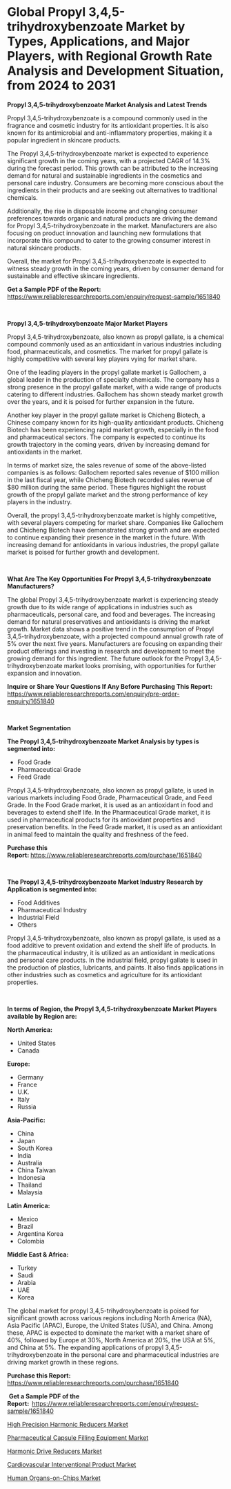 <p><h1>Global Propyl 3,4,5-trihydroxybenzoate Market by Types, Applications, and Major Players, with Regional Growth Rate Analysis and Development Situation, from 2024 to 2031</h1></p><p><strong>Propyl 3,4,5-trihydroxybenzoate Market Analysis and Latest Trends</strong></p>
<p><p>Propyl 3,4,5-trihydroxybenzoate is a compound commonly used in the fragrance and cosmetic industry for its antioxidant properties. It is also known for its antimicrobial and anti-inflammatory properties, making it a popular ingredient in skincare products.</p><p>The Propyl 3,4,5-trihydroxybenzoate market is expected to experience significant growth in the coming years, with a projected CAGR of 14.3% during the forecast period. This growth can be attributed to the increasing demand for natural and sustainable ingredients in the cosmetics and personal care industry. Consumers are becoming more conscious about the ingredients in their products and are seeking out alternatives to traditional chemicals.</p><p>Additionally, the rise in disposable income and changing consumer preferences towards organic and natural products are driving the demand for Propyl 3,4,5-trihydroxybenzoate in the market. Manufacturers are also focusing on product innovation and launching new formulations that incorporate this compound to cater to the growing consumer interest in natural skincare products.</p><p>Overall, the market for Propyl 3,4,5-trihydroxybenzoate is expected to witness steady growth in the coming years, driven by consumer demand for sustainable and effective skincare ingredients.</p></p>
<p><strong>Get a Sample PDF of the Report:&nbsp;</strong> <a href="https://www.reliableresearchreports.com/enquiry/request-sample/1651840">https://www.reliableresearchreports.com/enquiry/request-sample/1651840</a></p>
<p>&nbsp;</p>
<p><strong>Propyl 3,4,5-trihydroxybenzoate Major Market Players</strong></p>
<p><p>Propyl 3,4,5-trihydroxybenzoate, also known as propyl gallate, is a chemical compound commonly used as an antioxidant in various industries including food, pharmaceuticals, and cosmetics. The market for propyl gallate is highly competitive with several key players vying for market share.</p><p>One of the leading players in the propyl gallate market is Gallochem, a global leader in the production of specialty chemicals. The company has a strong presence in the propyl gallate market, with a wide range of products catering to different industries. Gallochem has shown steady market growth over the years, and it is poised for further expansion in the future.</p><p>Another key player in the propyl gallate market is Chicheng Biotech, a Chinese company known for its high-quality antioxidant products. Chicheng Biotech has been experiencing rapid market growth, especially in the food and pharmaceutical sectors. The company is expected to continue its growth trajectory in the coming years, driven by increasing demand for antioxidants in the market.</p><p>In terms of market size, the sales revenue of some of the above-listed companies is as follows: Gallochem reported sales revenue of $100 million in the last fiscal year, while Chicheng Biotech recorded sales revenue of $80 million during the same period. These figures highlight the robust growth of the propyl gallate market and the strong performance of key players in the industry.</p><p>Overall, the propyl 3,4,5-trihydroxybenzoate market is highly competitive, with several players competing for market share. Companies like Gallochem and Chicheng Biotech have demonstrated strong growth and are expected to continue expanding their presence in the market in the future. With increasing demand for antioxidants in various industries, the propyl gallate market is poised for further growth and development.</p></p>
<p>&nbsp;</p>
<p><strong>What Are The Key Opportunities For Propyl 3,4,5-trihydroxybenzoate Manufacturers?</strong></p>
<p><p>The global Propyl 3,4,5-trihydroxybenzoate market is experiencing steady growth due to its wide range of applications in industries such as pharmaceuticals, personal care, and food and beverages. The increasing demand for natural preservatives and antioxidants is driving the market growth. Market data shows a positive trend in the consumption of Propyl 3,4,5-trihydroxybenzoate, with a projected compound annual growth rate of 5% over the next five years. Manufacturers are focusing on expanding their product offerings and investing in research and development to meet the growing demand for this ingredient. The future outlook for the Propyl 3,4,5-trihydroxybenzoate market looks promising, with opportunities for further expansion and innovation.</p></p>
<p><strong>Inquire or Share Your Questions If Any Before Purchasing This Report:</strong> <a href="https://www.reliableresearchreports.com/enquiry/pre-order-enquiry/1651840">https://www.reliableresearchreports.com/enquiry/pre-order-enquiry/1651840</a></p>
<p>&nbsp;</p>
<p><strong>Market Segmentation</strong></p>
<p><strong>The Propyl 3,4,5-trihydroxybenzoate Market Analysis by types is segmented into:</strong></p>
<p><ul><li>Food Grade</li><li>Pharmaceutical Grade</li><li>Feed Grade</li></ul></p>
<p><p>Propyl 3,4,5-trihydroxybenzoate, also known as propyl gallate, is used in various markets including Food Grade, Pharmaceutical Grade, and Feed Grade. In the Food Grade market, it is used as an antioxidant in food and beverages to extend shelf life. In the Pharmaceutical Grade market, it is used in pharmaceutical products for its antioxidant properties and preservation benefits. In the Feed Grade market, it is used as an antioxidant in animal feed to maintain the quality and freshness of the feed.</p></p>
<p><strong>Purchase this Report:&nbsp;</strong><a href="https://www.reliableresearchreports.com/purchase/1651840">https://www.reliableresearchreports.com/purchase/1651840</a></p>
<p>&nbsp;</p>
<p><strong>The Propyl 3,4,5-trihydroxybenzoate Market Industry Research by Application is segmented into:</strong></p>
<p><ul><li>Food Additives</li><li>Pharmaceutical Industry</li><li>Industrial Field</li><li>Others</li></ul></p>
<p><p>Propyl 3,4,5-trihydroxybenzoate, also known as propyl gallate, is used as a food additive to prevent oxidation and extend the shelf life of products. In the pharmaceutical industry, it is utilized as an antioxidant in medications and personal care products. In the industrial field, propyl gallate is used in the production of plastics, lubricants, and paints. It also finds applications in other industries such as cosmetics and agriculture for its antioxidant properties.</p></p>
<p>&nbsp;</p>
<p><strong>In terms of Region, the Propyl 3,4,5-trihydroxybenzoate Market Players available by Region are:</strong></p>
<p>
    <p> <strong> North America: </strong>
        <ul>
            <li>United States</li>
            <li>Canada</li>
        </ul>
        </p> 
    <p> <strong> Europe: </strong>
        <ul>
            <li>Germany</li>
            <li>France</li>
            <li>U.K.</li>
            <li>Italy</li>
            <li>Russia</li>
        </ul>
        </p> 
    <p> <strong> Asia-Pacific: </strong>
        <ul>
            <li>China</li>
            <li>Japan</li>
            <li>South Korea</li>
            <li>India</li>
            <li>Australia</li>
            <li>China Taiwan</li>
            <li>Indonesia</li>
            <li>Thailand</li>
            <li>Malaysia</li>
        </ul>
        </p> 
    <p> <strong> Latin America: </strong>
        <ul>
            <li>Mexico</li>
            <li>Brazil</li>
            <li>Argentina Korea</li>
            <li>Colombia</li>
        </ul>
        </p> 
    <p> <strong> Middle East & Africa: </strong>
        <ul>
            <li>Turkey</li>
            <li>Saudi</li>
            <li>Arabia</li>
            <li>UAE</li>
            <li>Korea</li>
        </ul>
    </p>
    </p>
<p><p>The global market for propyl 3,4,5-trihydroxybenzoate is poised for significant growth across various regions including North America (NA), Asia Pacific (APAC), Europe, the United States (USA), and China. Among these, APAC is expected to dominate the market with a market share of 40%, followed by Europe at 30%, North America at 20%, the USA at 5%, and China at 5%. The expanding applications of propyl 3,4,5-trihydroxybenzoate in the personal care and pharmaceutical industries are driving market growth in these regions.</p></p>
<p><strong>Purchase this Report: </strong><a href="https://www.reliableresearchreports.com/purchase/1651840">https://www.reliableresearchreports.com/purchase/1651840</a></p>
<p>&nbsp;<strong>Get a Sample PDF of the Report:&nbsp;&nbsp;</strong><a href="https://www.reliableresearchreports.com/enquiry/request-sample/1651840">https://www.reliableresearchreports.com/enquiry/request-sample/1651840</a></p>
<p><strong></strong></p>
<p><p><a href="https://github.com/tamvrosiya/Market-Research-Report-List-2/blob/main/high-precision-harmonic-reducers-market.md">High Precision Harmonic Reducers Market</a></p><p><a href="https://issuu.com/reportprime-2/docs/pharmaceutical-capsule-filling-equipment-market-si">Pharmaceutical Capsule Filling Equipment Market</a></p><p><a href="https://github.com/pizolina/Market-Research-Report-List-3/blob/main/harmonic-drive-reducers-market.md">Harmonic Drive Reducers Market</a></p><p><a href="https://medium.com/@norvalolson/cardiovascular-interventional-product-market-exploring-market-share-market-trends-and-future-6d490e1b595f">Cardiovascular Interventional Product Market</a></p><p><a href="https://medium.com/@norvalolson/human-organs-on-chips-market-the-key-to-successful-business-strategy-forecast-till-2031-529a8111ec80">Human Organs-on-Chips Market</a></p></p>